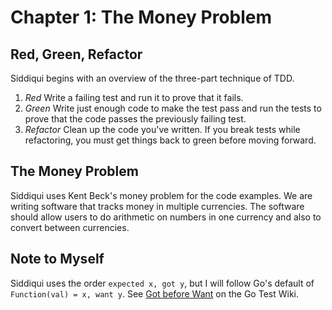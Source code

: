 # Chapter 1: The Money Problem

## Red, Green, Refactor

Siddiqui begins with an overview of the three-part technique of TDD.

1. *Red* Write a failing test and run it to prove that it fails.
1. *Green* Write just enough code to make the test pass and run the tests to
   prove that the code passes the previously failing test.
1. *Refactor* Clean up the code you've written.  If you break tests while
   refactoring, you must get things back to green before moving forward.

## The Money Problem

Siddiqui uses Kent Beck's money problem for the code examples.  We are writing
software that tracks money in multiple currencies.  The software should allow
users to do arithmetic on numbers in one currency and also to convert between
currencies.

## Note to Myself

Siddiqui uses the order `expected x, got y`, but I will follow Go's default of
`Function(val) = x, want y`.  See [Got before Want](go-test-wiki) on the Go
Test Wiki.

[go-test-wiki]: https://github.com/golang/go/wiki/TestComments#got-before-want
